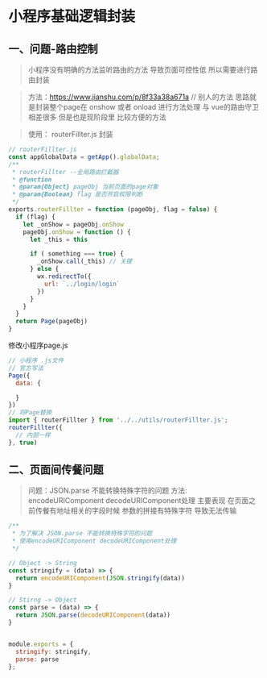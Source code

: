# 小程序基础逻辑封装

## 一、问题-路由控制

> 小程序没有明确的方法监听路由的方法 导致页面可控性低 所以需要进行路由封装

> 方法：https://www.jianshu.com/p/8f33a38a671a // 别人的方法
> 思路就是封装整个page在 onshow 或者 onload 进行方法处理 与 vue的路由守卫相差很多 但是也是现阶段里 比较方便的方法

> 使用：
routerFillter.js 封装
```js
// routerFillter.js
const appGlobalData = getApp().globalData;
/**
 * routerFillter --全局路由拦截器
 * @function
 * @param{Object} pageObj 当前页面的page对象
 * @param{Boolean} flag 是否开启权限判断
 */
exports.routerFillter = function (pageObj, flag = false) {
  if (flag) {
    let _onShow = pageObj.onShow
    pageObj.onShow = function () {
      let _this = this

      if ( something === true) {
        _onShow.call(_this) // 关键
      } else {
        wx.redirectTo({
          url: `../login/login`
        })
      }
    }
  }
  return Page(pageObj)
}
```
修改小程序page.js
```js
// 小程序 .js文件
// 官方写法
Page({
  data: {

  }
})
// 将Page替换
import { routerFillter } from '../../utils/routerFillter.js';
routerFillter({
  // 内部一样
}, true)
```

## 二、页面间传餐问题

> 问题：JSON.parse 不能转换特殊字符的问题
> 方法: encodeURIComponent decodeURIComponent处理
> 主要表现 在页面之前传餐有地址相关的字段时候 参数的拼接有特殊字符 导致无法传输

```js
/**
 * 为了解决 JSON.parse 不能转换特殊字符的问题
 * 使用encodeURIComponent decodeURIComponent处理
 */

// Object -> String
const stringify = (data) => {
  return encodeURIComponent(JSON.stringify(data))
}

// Stirng -> Object
const parse = (data) => {
  return JSON.parse(decodeURIComponent(data))
}


module.exports = {
  stringify: stringify,
  parse: parse
};
```


